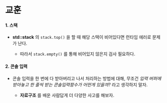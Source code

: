 # 교훈

#### 1. 스택
- **std::stack** 의 `stack.top()` 을 할 때 해당 스택이 비어있다면 런타임 에러로 문제가 난다. 

  - 따라서 `stack.empty()` 를 통해 비어있지 않은지 검사 필요하다.

#### 2. 콘솔 입력
- 콘솔 입력을 한 번에 다 받아버리고 나서 처리하는 방법에 대해, 무조건 _입력 버퍼에 받아놓고 한 줄씩 받는 콘솔입력함수가 어떤게 있을까?_ 라고 생각하지 말자.

  - **자료구조** 를 배운 사람답게 더 다양한 사고를 해보자.
